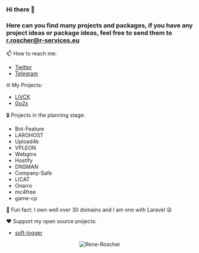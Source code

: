 ### Hi there 👋
### Here can you find many projects and packages, if you have any project ideas or package ideas, feel free to send them to r.roscher@r-services.eu

📫 How to reach me:

- [Twitter](https://twitter.com/InFeCtedEv_)
- [Telegram](https://t.me/rroscher)

🌐 My Projects:

- [LIVCK](https://livck.com)
- [Go2x](https://go2x.link)

🔒 Projects in the planning stage:

- Bot-Feature
- LAROHOST
- Upload4k
- VPLEON
- Webginx
- Hostify
- DNSMAN
- Company-Safe
- LICAT
- Onarro
- mc4free
- game-cp

🔭 Fun fact: I own well over 30 domains and I am one with Laravel 😜


❤️ Support my open source projects:
- [soft-logger](https://github.com/Rene-Roscher/soft-logger)

<p align="center">
    <img src=https://github-readme-stats.vercel.app/api?username=Rene-Roscher&show_icons=true alt=Rene-Roscher />
</p>
